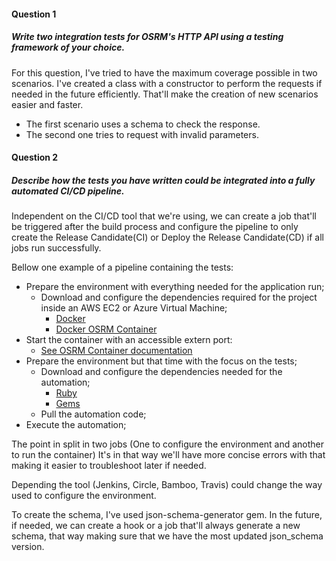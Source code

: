 #### Question 1
##### Write two integration tests for OSRM's HTTP API using a testing framework of your choice.

For this question, I've tried to have the maximum coverage possible in two scenarios.
I've created a class with a constructor to perform the requests if needed in the future efficiently. That'll make the creation of new scenarios easier and faster.

* The first scenario uses a schema to check the response.
* The second one tries to request with invalid parameters.


#### Question 2
##### Describe how the tests you have written could be integrated into a fully automated CI/CD pipeline.

Independent on the CI/CD tool that we're using, we can create a job that'll be triggered after the build process and configure the pipeline to only create the Release Candidate(CI) or Deploy the Release Candidate(CD) if all jobs run successfully. 

Bellow one example of a pipeline containing the tests:

* Prepare the environment with everything needed for the application run;
   * Download and configure the dependencies required for the project inside an AWS EC2 or Azure Virtual Machine;
     * [Docker](https://www.docker.com/)
     * [Docker OSRM Container](https://hub.docker.com/r/osrm/osrm-backend/)    
* Start the container with an accessible extern port:
     * [See OSRM Container documentation](https://hub.docker.com/r/osrm/osrm-backend/)
* Prepare the environment but that time with the focus on the tests;
   * Download and configure the dependencies needed for the automation;
     * [Ruby](https://rvm.io/)
     * [Gems](https://bundler.io/) 
   * Pull the automation code;
* Execute the automation;

The point in split in two jobs (One to configure the environment and another to run the container) It's in that way we'll have more concise errors with that making it easier to troubleshoot later if needed.

Depending the tool (Jenkins, Circle, Bamboo, Travis) could change the way used to configure the environment.

To create the schema, I've used json-schema-generator gem. In the future, if needed, we can create a hook or a job that'll always generate a new schema, that way making sure that we have the most updated json_schema version.
